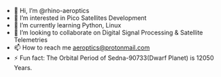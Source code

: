 - 👋 Hi, I’m @rhino-aeroptics
- 👀 I’m interested in Pico Satellites Development
- 🌱 I’m currently learning Python, Linux
- 💞️ I’m looking to collaborate on Digital Signal Processing & Satellite Telemetries
- 📫 How to reach me aeroptics@protonmail.com
- ⚡ Fun fact: The Orbital Period of Sedna-90733(Dwarf Planet) is 12050 Years.
<!---
rhino-aeroptics/rhino-aeroptics is a ✨ special ✨ repository because its `README.md` (this file) appears on your GitHub profile.
You can click the Preview link to take a look at your changes.
--->
